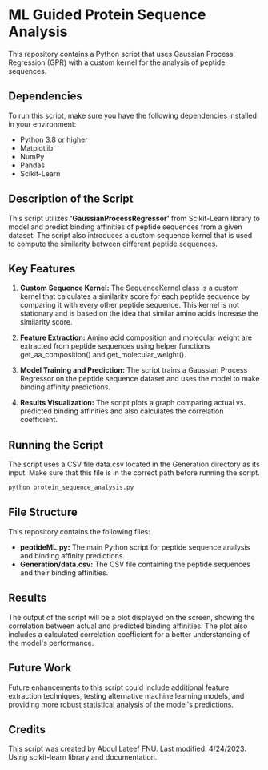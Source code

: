 # ML Guided Protein Sequence Analysis
This repository contains a Python script that uses Gaussian Process Regression (GPR) with a custom kernel for the analysis of peptide sequences.

## Dependencies
To run this script, make sure you have the following dependencies installed in your environment:
- Python 3.8 or higher
- Matplotlib
- NumPy
- Pandas
- Scikit-Learn

## Description of the Script
This script utilizes **'GaussianProcessRegressor'** from Scikit-Learn library to model and predict binding affinities of peptide sequences from a given dataset. The script also introduces a custom sequence kernel that is used to compute the similarity between different peptide sequences.

## Key Features
1. **Custom Sequence Kernel:** The SequenceKernel class is a custom kernel that calculates a similarity score for each peptide sequence by comparing it with every other peptide sequence. This kernel is not stationary and is based on the idea that similar amino acids increase the similarity score.

2. **Feature Extraction:** Amino acid composition and molecular weight are extracted from peptide sequences using helper functions get_aa_composition() and get_molecular_weight().

3. **Model Training and Prediction:** The script trains a Gaussian Process Regressor on the peptide sequence dataset and uses the model to make binding affinity predictions.

4. **Results Visualization:** The script plots a graph comparing actual vs. predicted binding affinities and also calculates the correlation coefficient.

## Running the Script
The script uses a CSV file data.csv located in the Generation directory as its input. Make sure that this file is in the correct path before running the script.

```bash
python protein_sequence_analysis.py
```

## File Structure
This repository contains the following files:

- **peptideML.py:** The main Python script for peptide sequence analysis and binding affinity predictions.
- **Generation/data.csv:** The CSV file containing the peptide sequences and their binding affinities.

## Results
The output of the script will be a plot displayed on the screen, showing the correlation between actual and predicted binding affinities. The plot also includes a calculated correlation coefficient for a better understanding of the model's performance.

## Future Work
Future enhancements to this script could include additional feature extraction techniques, testing alternative machine learning models, and providing more robust statistical analysis of the model's predictions.

## Credits
This script was created by Abdul Lateef FNU. Last modified: 4/24/2023.
Using scikit-learn library and documentation.
